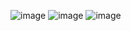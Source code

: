 ![image](https://github.com/user-attachments/assets/bf5eb664-142d-45d7-807a-e23f3053c7c1)
![image](https://github.com/user-attachments/assets/17f0d854-f260-4565-b5cf-b48fcd8a1149)
![image](https://github.com/user-attachments/assets/45fb5363-c00a-4688-a4fd-c13b6677bd6e)


